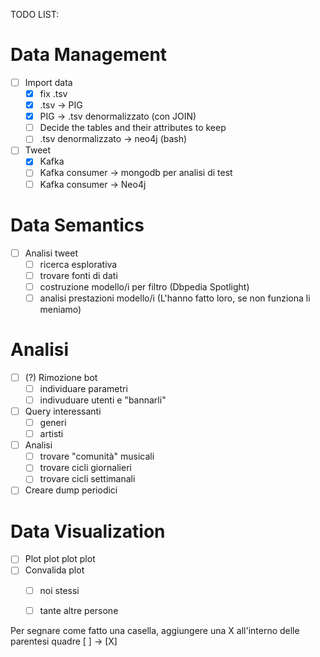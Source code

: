 TODO LIST:

# Data Management
- [ ] Import data
  - [x] fix .tsv
  - [x] .tsv -> PIG
  - [x] PIG -> .tsv denormalizzato (con JOIN)
  - [ ] Decide the tables and their attributes to keep
  - [ ] .tsv denormalizzato -> neo4j (bash)
- [ ] Tweet
  - [x] Kafka
  - [ ] Kafka consumer ->  mongodb per analisi di test
  - [ ] Kafka consumer -> Neo4j

# Data Semantics
- [ ] Analisi tweet
  - [ ] ricerca esplorativa
  - [ ] trovare fonti di dati
  - [ ] costruzione modello/i per filtro (Dbpedia Spotlight)
  - [ ] analisi prestazioni modello/i (L'hanno fatto loro, se non funziona li meniamo)

# Analisi
- [ ] (?) Rimozione bot
  - [ ] individuare parametri
  - [ ] indivuduare utenti e "bannarli"
- [ ] Query interessanti
  - [ ] generi
  - [ ] artisti
- [ ] Analisi
  - [ ] trovare "comunità" musicali
  - [ ] trovare cicli giornalieri
  - [ ] trovare cicli settimanali
- [ ] Creare dump periodici

# Data Visualization
- [ ] Plot plot plot plot
- [ ] Convalida plot
  - [ ] noi stessi
  - [ ] tante altre persone
  
  
Per segnare come fatto una casella, aggiungere una X all'interno delle parentesi quadre [ ] -> [X]
